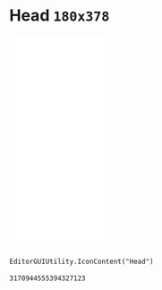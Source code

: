 # Head `180x378`
<img src="/img/Head.png" width=180 height=378>

``` CSharp
EditorGUIUtility.IconContent("Head")
```
```
3170944555394327123
```
